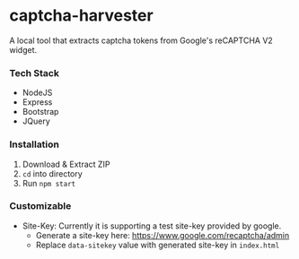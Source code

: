 # captcha-harvester
A local tool that extracts captcha tokens from Google's reCAPTCHA V2 widget.

### Tech Stack
- NodeJS  
- Express  
- Bootstrap  
- JQuery 

### Installation
1. Download & Extract ZIP
2. `cd` into directory
3. Run `npm start`

### Customizable
- Site-Key: Currently it is supporting a test site-key provided by google.  
  - Generate a site-key here: https://www.google.com/recaptcha/admin
  - Replace `data-sitekey` value with generated site-key in `index.html`
